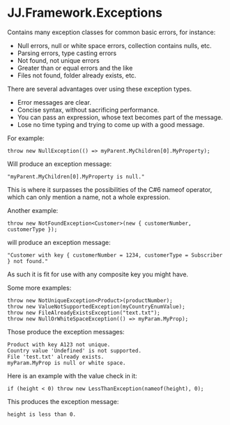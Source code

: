 ﻿# JJ.Framework.Exceptions

Contains many exception classes for common basic errors, for instance:

* Null errors, null or white space errors, collection contains nulls, etc.
* Parsing errors, type casting errors
* Not found, not unique errors
* Greater than or equal errors and the like
* Files not found, folder already exists, etc.

There are several advantages over using these exception types.

* Error messages are clear.
* Concise syntax, without sacrificing performance.
* You can pass an expression, whose text becomes part of the message.
* Lose no time typing and trying to come up with a good message.

For example:

	throw new NullException(() => myParent.MyChildren[0].MyProperty);

Will produce an exception message:

	"myParent.MyChildren[0].MyProperty is null."

This is where it surpasses the possibilities of the C#6 nameof operator, which can only mention a name, not a whole expression.

Another example:

	throw new NotFoundException<Customer>(new { customerNumber, customerType });

will produce an exception message:

	"Customer with key { customerNumber = 1234, customerType = Subscriber } not found."

As such it is fit for use with any composite key you might have.
			
Some more examples:
			
	throw new NotUniqueException<Product>(productNumber);
	throw new ValueNotSupportedException(myCountryEnumValue);
	throw new FileAlreadyExistsException("text.txt");
	throw new NullOrWhiteSpaceException(() => myParam.MyProp);

Those produce the exception messages:
			
	Product with key A123 not unique.
	Country value 'Undefined' is not supported.
	File 'test.txt' already exists.
	myParam.MyProp is null or white space.

Here is an example with the value check in it:

	if (height < 0) throw new LessThanException(nameof(height), 0);

This produces the exception message:
				
	height is less than 0.